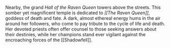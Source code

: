 Nearby, the grand _Hall of the Raven Queen_ towers above the streets. This somber yet magnificent temple is dedicated to _[[The Raven Queen]]_, goddess of death and fate. A dark, almost ethereal energy hums in the air around her followers, who come to pay tribute to the cycle of life and death. Her devoted priests often offer counsel to those seeking answers about their destinies, while her champions stand ever vigilant against the encroaching forces of the [[Shadowfell]].
